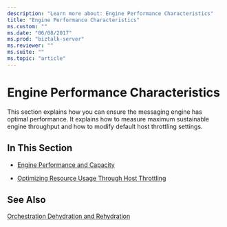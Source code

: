 ```yaml
---
description: "Learn more about: Engine Performance Characteristics"
title: "Engine Performance Characteristics"
ms.custom: ""
ms.date: "06/08/2017"
ms.prod: "biztalk-server"
ms.reviewer: ""
ms.suite: ""
ms.topic: "article"
---
```

# Engine Performance Characteristics
This section explains how you can ensure the messaging engine has optimal performance. It explains how to measure maximum sustainable engine throughput and how to modify default host throttling settings.  
  
## In This Section  
  
-   [Engine Performance and Capacity](../core/engine-performance-and-capacity.md)  
  
-   [Optimizing Resource Usage Through Host Throttling](../core/optimizing-resource-usage-through-host-throttling.md)  
  
## See Also  
 [Orchestration Dehydration and Rehydration](../core/orchestration-dehydration-and-rehydration.md)
